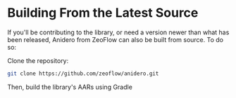 <!--docs:
title: "Building From Source"
layout: landing
section: docs
path: /docs/building-from-source/
-->

# Building From the Latest Source

If you'll be contributing to the library, or need a version newer than what has
been released, Anidero from ZeoFlow can also be built from source.
To do so:

Clone the repository:

```sh
git clone https://github.com/zeoflow/anidero.git
```

Then, build the library's AARs using Gradle